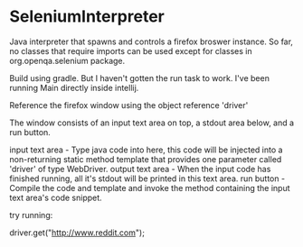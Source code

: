 # SeleniumInterpreter

Java interpreter that spawns and controls a firefox broswer instance.  So far, no classes that require imports can be used except for classes in org.openqa.selenium package.

Build using gradle.  But I haven't gotten the run task to work.  I've been running Main directly inside intellij.

Reference the firefox window using the object reference 'driver'

The window consists of an input text area on top, a stdout area below, and a run button.

input text area - Type java code into here, this code will be injected into a non-returning static method template that provides one parameter called 'driver' of type WebDriver.
output text area - When the input code has finished running, all it's stdout will be printed in this text area.
run button - Compile the code and template and invoke the method containing the input text area's code snippet.

try running:
  
  driver.get("http://www.reddit.com");
